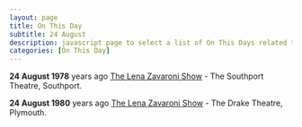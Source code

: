 ```yaml
---
layout: page
title: On This Day
subtitle: 24 August
description: javascript page to select a list of On This Days related to Lena Zavaroni.
categories: [On This Day]
---
```


**24 August 1978**
<span id="age1"></span> years ago [The Lena Zavaroni Show](/theatre/the%20lena%20zavaroni%20show/1975/08/24/the-lena-zavaroni-show.html) - The Southport Theatre, Southport.

**24 August 1980**
<span id="age2"></span> years ago [The Lena Zavaroni Show](/theatre/the%20lena%20zavaroni%20show/1980/08/24/the-lena-zavaroni-show.html) - The Drake Theatre, Plymouth.

<!-- Script for calculating number of years ago -->
<script>
var dob = '19780824';
var year = Number(dob.substr(0, 4));
var month = Number(dob.substr(4, 2)) - 1;
var day = Number(dob.substr(6, 2));
var today = new Date();
var age1 = today.getFullYear() - year;
if (today.getMonth() < month || (today.getMonth() == month && today.getDate() < day)) {
age1--;
}
document.getElementById("age1").innerHTML=age1;

var dob = '19800824';
var year = Number(dob.substr(0, 4));
var month = Number(dob.substr(4, 2)) - 1;
var day = Number(dob.substr(6, 2));
var today = new Date();
var age2 = today.getFullYear() - year;
if (today.getMonth() < month || (today.getMonth() == month && today.getDate() < day)) {
age2--;
}
document.getElementById("age2").innerHTML=age2;
</script>
